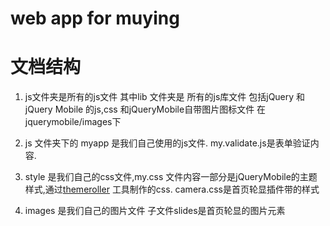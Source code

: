﻿# web app for muying



# 文档结构


1. js文件夹是所有的js文件  其中lib 文件夹是 所有的js库文件 包括jQuery 和 jQuery Mobile 的js,css 和jQueryMobile自带图片图标文件 在jquerymobile/images下

2. js 文件夹下的 myapp 是我们自己使用的js文件. my.validate.js是表单验证内容.

3. style 是我们自己的css文件,my.css 文件内容一部分是jQueryMobile的主题样式,通过[themeroller](http://jquerymobile.com/themeroller/) 工具制作的css.  camera.css是首页轮显插件带的样式

4. images 是我们自己的图片文件 子文件slides是首页轮显的图片元素
